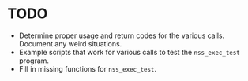 TODO
====

* Determine proper usage and return codes for the various calls.  Document any weird situations.
* Example scripts that work for various calls to test the `nss_exec_test` program.
* Fill in missing functions for `nss_exec_test`.
